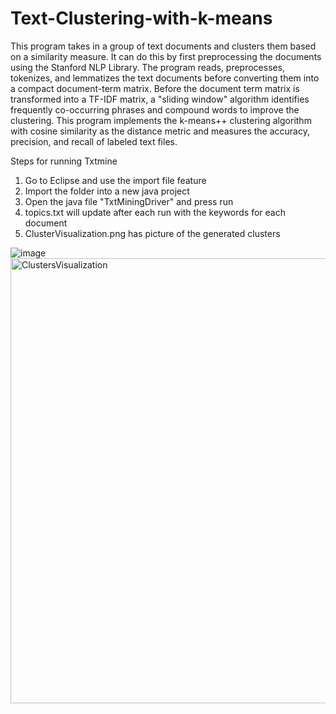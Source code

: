 # Text-Clustering-with-k-means

This program takes in a group of text documents and clusters them based on a similarity measure. It can do this by first preprocessing the documents using the Stanford NLP Library. The program reads, preprocesses, tokenizes, and lemmatizes the text documents before converting them into a compact document-term matrix. Before the document term matrix is transformed into a TF-IDF matrix, a "sliding window" algorithm identifies frequently co-occurring phrases and compound words to improve the clustering. This program implements the k-means++ clustering algorithm with cosine similarity as the distance metric and measures the accuracy, precision, and recall of labeled text files.


Steps for running Txtmine

1) Go to Eclipse and use the import file feature
2) Import the folder into a new java project
3) Open the java file "TxtMiningDriver" and press run
4) topics.txt will update after each run with the keywords for each document
5) ClusterVisualization.png has picture of the generated clusters

![image](https://user-images.githubusercontent.com/70719859/130307005-f0180cb9-4ca5-4c87-9970-698a5285444b.png)
<img width="712" alt="ClustersVisualization" src="https://user-images.githubusercontent.com/70719859/130307022-3ff0b98f-8187-46fa-9bf0-ecaa9f8696cc.png">
